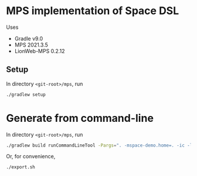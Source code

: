 # MPS implementation of Space DSL

Uses 
* Gradle v9.0
* MPS 2021.3.5
* LionWeb-MPS 0.2.12

## Setup

In directory `<git-root>/mps`, run

```sh
./gradlew setup
```

# Generate from command-line

In directory `<git-root>/mps`, run

```sh
./gradlew build runCommandLineTool -Pargs=". -mspace-demo.home=. -ic -lc"
```

Or, for convenience,

```sh
./export.sh
```